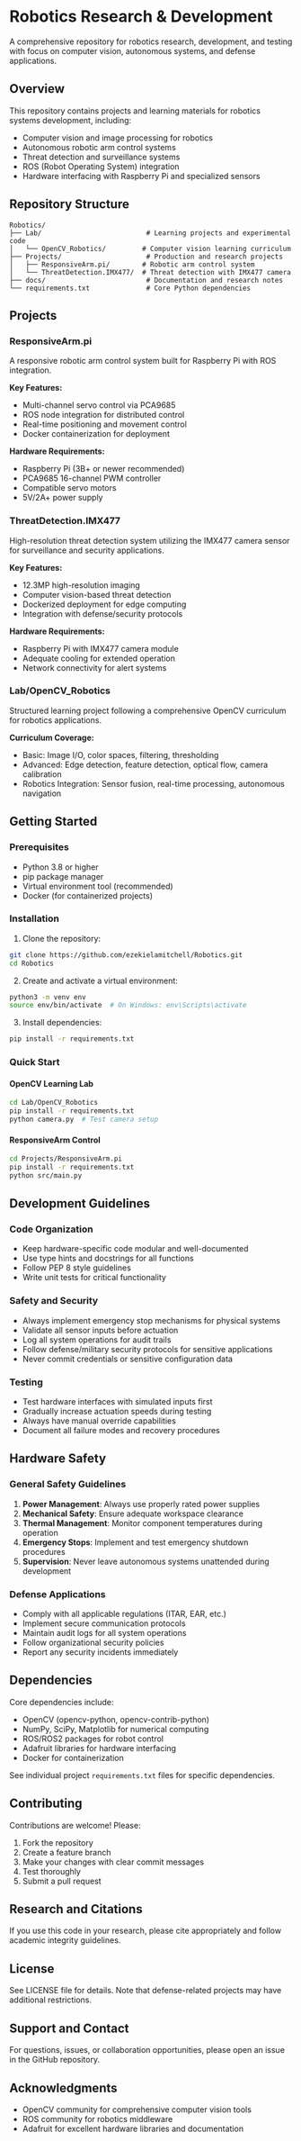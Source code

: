 # Robotics Research & Development

A comprehensive repository for robotics research, development, and testing with focus on computer vision, autonomous systems, and defense applications.

## Overview

This repository contains projects and learning materials for robotics systems development, including:

- Computer vision and image processing for robotics
- Autonomous robotic arm control systems
- Threat detection and surveillance systems
- ROS (Robot Operating System) integration
- Hardware interfacing with Raspberry Pi and specialized sensors

## Repository Structure

```
Robotics/
├── Lab/                          # Learning projects and experimental code
│   └── OpenCV_Robotics/         # Computer vision learning curriculum
├── Projects/                     # Production and research projects
│   ├── ResponsiveArm.pi/        # Robotic arm control system
│   └── ThreatDetection.IMX477/  # Threat detection with IMX477 camera
├── docs/                         # Documentation and research notes
└── requirements.txt              # Core Python dependencies
```

## Projects

### ResponsiveArm.pi
A responsive robotic arm control system built for Raspberry Pi with ROS integration.

**Key Features:**
- Multi-channel servo control via PCA9685
- ROS node integration for distributed control
- Real-time positioning and movement control
- Docker containerization for deployment

**Hardware Requirements:**
- Raspberry Pi (3B+ or newer recommended)
- PCA9685 16-channel PWM controller
- Compatible servo motors
- 5V/2A+ power supply

### ThreatDetection.IMX477
High-resolution threat detection system utilizing the IMX477 camera sensor for surveillance and security applications.

**Key Features:**
- 12.3MP high-resolution imaging
- Computer vision-based threat detection
- Dockerized deployment for edge computing
- Integration with defense/security protocols

**Hardware Requirements:**
- Raspberry Pi with IMX477 camera module
- Adequate cooling for extended operation
- Network connectivity for alert systems

### Lab/OpenCV_Robotics
Structured learning project following a comprehensive OpenCV curriculum for robotics applications.

**Curriculum Coverage:**
- Basic: Image I/O, color spaces, filtering, thresholding
- Advanced: Edge detection, feature detection, optical flow, camera calibration
- Robotics Integration: Sensor fusion, real-time processing, autonomous navigation

## Getting Started

### Prerequisites

- Python 3.8 or higher
- pip package manager
- Virtual environment tool (recommended)
- Docker (for containerized projects)

### Installation

1. Clone the repository:
```bash
git clone https://github.com/ezekielamitchell/Robotics.git
cd Robotics
```

2. Create and activate a virtual environment:
```bash
python3 -m venv env
source env/bin/activate  # On Windows: env\Scripts\activate
```

3. Install dependencies:
```bash
pip install -r requirements.txt
```

### Quick Start

#### OpenCV Learning Lab
```bash
cd Lab/OpenCV_Robotics
pip install -r requirements.txt
python camera.py  # Test camera setup
```

#### ResponsiveArm Control
```bash
cd Projects/ResponsiveArm.pi
pip install -r requirements.txt
python src/main.py
```

## Development Guidelines

### Code Organization
- Keep hardware-specific code modular and well-documented
- Use type hints and docstrings for all functions
- Follow PEP 8 style guidelines
- Write unit tests for critical functionality

### Safety and Security
- Always implement emergency stop mechanisms for physical systems
- Validate all sensor inputs before actuation
- Log all system operations for audit trails
- Follow defense/military security protocols for sensitive applications
- Never commit credentials or sensitive configuration data

### Testing
- Test hardware interfaces with simulated inputs first
- Gradually increase actuation speeds during testing
- Always have manual override capabilities
- Document all failure modes and recovery procedures

## Hardware Safety

### General Safety Guidelines
1. **Power Management**: Always use properly rated power supplies
2. **Mechanical Safety**: Ensure adequate workspace clearance
3. **Thermal Management**: Monitor component temperatures during operation
4. **Emergency Stops**: Implement and test emergency shutdown procedures
5. **Supervision**: Never leave autonomous systems unattended during development

### Defense Applications
- Comply with all applicable regulations (ITAR, EAR, etc.)
- Implement secure communication protocols
- Maintain audit logs for all system operations
- Follow organizational security policies
- Report any security incidents immediately

## Dependencies

Core dependencies include:
- OpenCV (opencv-python, opencv-contrib-python)
- NumPy, SciPy, Matplotlib for numerical computing
- ROS/ROS2 packages for robot control
- Adafruit libraries for hardware interfacing
- Docker for containerization

See individual project `requirements.txt` files for specific dependencies.

## Contributing

Contributions are welcome! Please:
1. Fork the repository
2. Create a feature branch
3. Make your changes with clear commit messages
4. Test thoroughly
5. Submit a pull request

## Research and Citations

If you use this code in your research, please cite appropriately and follow academic integrity guidelines.

## License

See LICENSE file for details. Note that defense-related projects may have additional restrictions.

## Support and Contact

For questions, issues, or collaboration opportunities, please open an issue in the GitHub repository.

## Acknowledgments

- OpenCV community for comprehensive computer vision tools
- ROS community for robotics middleware
- Adafruit for excellent hardware libraries and documentation